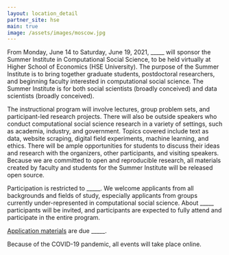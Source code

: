 ```yaml
---
layout: location_detail
partner_site: hse
main: true
image: /assets/images/moscow.jpg
---
```


From Monday, June 14 to Saturday, June 19, 2021, \_\_\_\_\_ will sponsor the Summer Institute in Computational Social Science, to be held virtually at Higher School of Economics (HSE University). The purpose of the Summer Institute is to bring together graduate students, postdoctoral researchers, and beginning faculty interested in computational social science. The Summer Institute is for both social scientists (broadly conceived) and data scientists (broadly conceived).

The instructional program will involve lectures, group problem sets, and participant-led research projects. There will also be outside speakers who conduct computational social science research in a variety of settings, such as academia, industry, and government. Topics covered include text as data, website scraping, digital field experiments, machine learning, and ethics. There will be ample opportunities for students to discuss their ideas and research with the organizers, other participants, and visiting speakers. Because we are committed to open and reproducible research, all materials created by faculty and students for the Summer Institute will be released open source.

Participation is restricted to \_\_\_\_\_. We welcome applicants from all backgrounds and fields of study, especially applicants from groups currently under-represented in computational social science. About \_\_\_\_\_ participants will be invited, and participants are expected to fully attend and participate in the entire program.

[Application materials](https://compsocialscience.github.io/summer-institute/2021/hse/apply) are due \_\_\_\_\_.

Because of the COVID-19 pandemic, all events will take place online.
